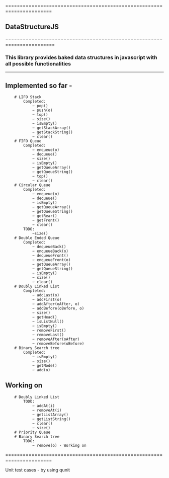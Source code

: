 ======================================================================

## DataStructureJS
											
=======================================================================

### This library provides baked data structures in javascript with all possible functionalities
-----------------------------------------------------------------------

## Implemented so far - 

		# LIFO Stack
			Completed:
				~ pop()
				~ push(o)
				~ top()
				~ size()
				~ isEmpty()
				~ getStackArray()
				~ getStackString()
				~ clear()
		# FIFO Queue
			Completed:
				~ enqueue(o)
				~ dequeue()
				~ size()
				~ isEmpty()
				~ getQueueArray()
				~ getQueueString()
				~ top()
				~ clear()
		# Circular Queue
			Completed:
				~ enqueue(o)
				~ dequeue()
				~ isEmpty()
				~ getQueueArray()
				~ getQueueString()
				~ getRear()
				~ getFront()
				~ clear()
			TODO:
				~size()
		# Double Ended Queue
			Completed:
				~ dequeueBack()
				~ enqueueBack(o)
				~ dequeueFront()
				~ enqueueFront(o)
				~ getQueueArray()
				~ getQueueString()
				~ isEmpty()
				~ size()
				~ clear()
		# Doubly Linked List
			Completed:
				~ addLast(o)
				~ addFirst(o)
				~ addAfter(oAfter, o)
				~ addBefore(oBefore, o)
				~ size()
				~ getHead()
				~ isListNull()
				~ isEmpty()
				~ removeFirst()
				~ removeLast()
				~ removeAfter(oAfter)
				~ removeBefore(oBefore)
		# Binary Search tree
			Completed:
				~ isEmpty()
				~ size()
				~ getNode()
				~ add(o)

## Working on
		# Doubly Linked List
			TODO:
				~ addAt(i)
				~ removeAt(i)
				~ getListArray()
				~ getListString()
				~ clear()
				~ size()
		# Priority Queue
		# Binary Search tree
			TODO:
				~ remove(o) - Working on 
		

======================================================================

Unit test cases - by using qunit